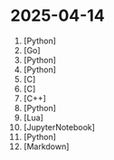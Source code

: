 # 2025-04-14

1. [](https://github.comundefined "[Support 0.48.x]（Reset Cursor AI MachineID & Auto Sign Up / In & Bypass Higher Token Limit）自动注册 Cursor Ai ，自动重置机器ID ， 免费升级使用Pro功能: You've reached your trial request limit. / Too many free trial accounts used on this machine. Please upgrade to pro. We have this limit in place to prevent abuse. Please let us know if you believe this is a mistake.") [Python]
2. [](https://github.comundefined "A video translation and dubbing tool powered by LLMs, offering professional-grade translations and one-click full-process deployment. It can generate content optimized for platforms like YouTube，TikTok, and Shorts. 基于AI大模型的视频翻译和配音工具，专业级翻译，一键部署全流程，可以生成适配抖音，小红书，哔哩哔哩，视频号，TikTok，Youtube Shorts等形态的内容") [Go]
3. [](https://github.comundefined "An AI Hedge Fund Team") [Python]
4. [](https://github.comundefined "Yet Another Document Translator") [Python]
5. [](https://github.comundefined "AI wearables. Put it on, speak, transcribe, automatically") [C]
6. [](https://github.comundefined "") [C]
7. [](https://github.comundefined "A free and open source, self hosted Ai based live meeting note taker and minutes summary generator that can completely run in your Local device (Mac OS and windows OS Support added. Working on adding linux support soon)") [C++]
8. [](https://github.comundefined "The Network Execution Tool") [Python]
9. [](https://github.comundefined "Quickstart configs for Nvim LSP") [Lua]
10. [](https://github.comundefined "10 Lessons to Get Started Building AI Agents") [JupyterNotebook]
11. [](https://github.comundefined "Free, open source crypto trading bot") [Python]
12. [](https://github.comundefined "Master programming by recreating your favorite technologies from scratch.") [Markdown]
